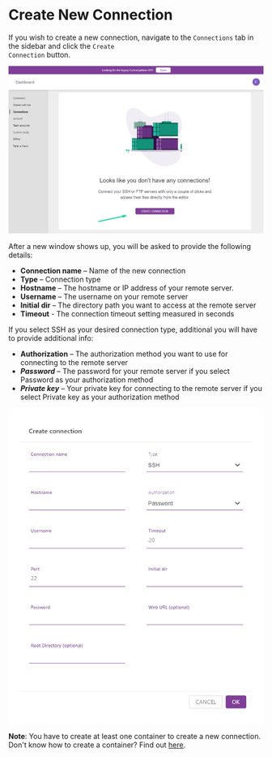 # Create New Connection

If you wish to create a new connection, navigate to the <code>Connections</code> tab in the sidebar and click the <code>Create Connection</code> button.

<p><img src="/images/dashboard/connections/create-connection-1.png" alt="Create connection button" class="width-90"/></p>

After a new window shows up, you will be asked to provide the following details:

- **Connection name** – Name of the new connection
- **Type** – Connection type
- **Hostname** – The hostname or IP address of your remote server.
- **Username** – The username on your remote server
- **Initial dir** – The directory path you want to access at the remote server
- **Timeout** - The connection timeout setting measured in seconds

If you select SSH as your desired connection type, additional you will have to provide additional info:

- **Authorization** – The authorization method you want to use for connecting to the remote server
- **_Password_** – The password for your remote server if you select Password as your authorization method
- **_Private key_** – Your private key for connecting to the remote server if you select Private key as your authorization method

<p><img src="/images/dashboard/connections/create-connection-2.png" alt="Create connection modal" class="width-60"/></p>

**Note**: You have to create at least one container to create a new connection. Don't know how to create a container? Find out [here](/dashboard/containers/create-new-container).
